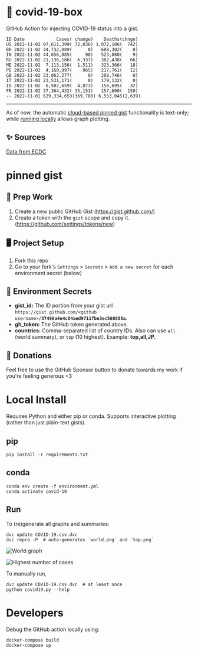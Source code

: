 # 🏥 covid-19-box

GitHub Action for injecting COVID-19 status into a gist.

```
ID Date            Cases( change)    Deaths(chnge)
US 2022-11-02 97,611,399( 72,836) 1,072,106(  742)
BR 2022-11-02 34,732,089(      0)   688,302(    0)
IN 2022-11-02 44,656,085(     98)   523,088(    9)
RU 2022-11-02 21,136,186(  6,337)   382,438(   66)
ME 2022-11-02  7,113,156(  1,511)   323,366(   18)
PE 2022-11-02  4,160,997(    965)   217,761(   12)
GB 2022-11-02 23,062,277(      0)   208,746(    0)
IT 2022-11-02 23,531,171(      0)   179,132(    0)
ID 2022-11-02  6,502,659(  4,873)   158,695(   32)
FR 2022-11-02 37,364,432( 35,153)   157,600(  150)
-- 2022-11-01 629,334,653(369,780) 6,553,045(2,639)
```

---

As of now, the automatic [cloud-based pinned gist](#pinned-gist) functionality is text-only;
while [running locally](#local-install) allows graph plotting.

## ✨ Sources

[Data from ECDC](https://www.ecdc.europa.eu/en/publications-data/download-todays-data-geographic-distribution-covid-19-cases-worldwide)

# pinned gist

## 🎒 Prep Work
1. Create a new public GitHub Gist (https://gist.github.com/)
1. Create a token with the `gist` scope and copy it. (https://github.com/settings/tokens/new)

## 🖥 Project Setup
1. Fork this repo
1. Go to your fork's `Settings` > `Secrets` > `Add a new secret` for each environment secret (below)

## 🤫 Environment Secrets
- **gist_id:** The ID portion from your gist url `https://gist.github.com/<github username>/`**`37496a4e4c84aed9711fbe3ec560888a`**.
- **gh_token:** The GitHub token generated above.
- **countries:** Comma-separated list of country IDs. Also can use `all` (world summary), or `top` (10 highest). Example: **top,all,JP**.

## 💸 Donations

Feel free to use the GitHub Sponsor button to donate towards my work if you're feeling generous <3

# Local Install

Requires Python and either pip or conda. Supports interactive plotting (rather than just plain-text gists).

## pip

```
pip install -r requirements.txt
```

## conda

```
conda env create -f environment.yml
conda activate covid-19
```

## Run

To (re)generate all graphs and summaries:

```
dvc update COVID-19.csv.dvc
dvc repro -P  # auto-generates `world.png` and `top.png`
```

![World graph](world.png)

![Highest number of cases](top.png)

To manually run,

```
dvc update COVID-19.csv.dvc  # at least once
python covid19.py --help
```

# Developers

Debug the GitHub action locally using:

```
docker-compose build
docker-compose up
```
